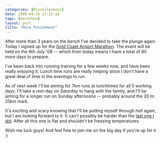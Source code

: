 ```yaml
---
categories: [Miscellaneous]
date: 2008-04-16 17:15:10
tags: [marathon]
layout: post
title: "More Punishment"
---
```

After more than 3 years on the bench I've decided to take the plunge again. Today I signed up for the <a href="http://www.goldcoastmarathon.com.au/" title="Gold Coast Airport Marahon">Gold Coast Airport Marathon</a>. The event will be held on the 6th July '08 -- which from today means I have a total of 80 more days to prepare.

I've been back into running training for a few weeks now, and have been really enjoying it. Lunch time runs are really helping since I don't have a great deal of time in the evenings to run.

<!--more-->

As of next week I'll be aiming for 7km runs at lunchtimes for all 5 working days. I'll take a rest-day on Saturday to hang with the family, and I'll be aiming for a longer run on Sunday afternoons -- probably around the 20 to 25km mark.

It's exciting and scary knowing that I'll be putting myself through hell again, but I am looking forward to it. It can't possibly be harder than the <a href="http://www.connemarathon.com/" title="Connemarra Marathon - Ireland">last one I did</a>. After all this one is flat and shouldn't be freezing temperatures.

Wish me luck guys! And feel free to join me on the big day if you're up for it :)
